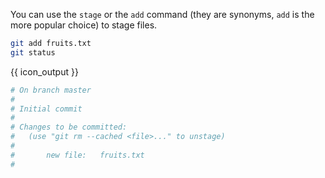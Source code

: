 You can use the `stage` or the `add` command (they are synonyms, `add` is the more popular choice) to stage files.

```sh
git add fruits.txt
git status
```
{{ icon_output }}
```sh
# On branch master
#
# Initial commit
#
# Changes to be committed:
#   (use "git rm --cached <file>..." to unstage)
#
#       new file:   fruits.txt
#
```
